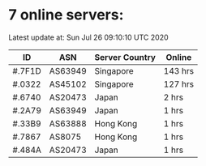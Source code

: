 # 7 online servers:

Latest update at: Sun Jul 26 09:10:10 UTC 2020

| ID | ASN | Server Country | Online |
| -- | --- | -------------- | ------ |
| #.7F1D | AS63949 | Singapore | 143 hrs |
| #.0322 | AS45102 | Singapore | 127 hrs |
| #.6740 | AS20473 | Japan | 2 hrs |
| #.2A79 | AS63949 | Japan | 1 hrs |
| #.33B9 | AS63888 | Hong Kong | 1 hrs |
| #.7867 | AS8075 | Hong Kong | 1 hrs |
| #.484A | AS20473 | Japan | 1 hrs |

